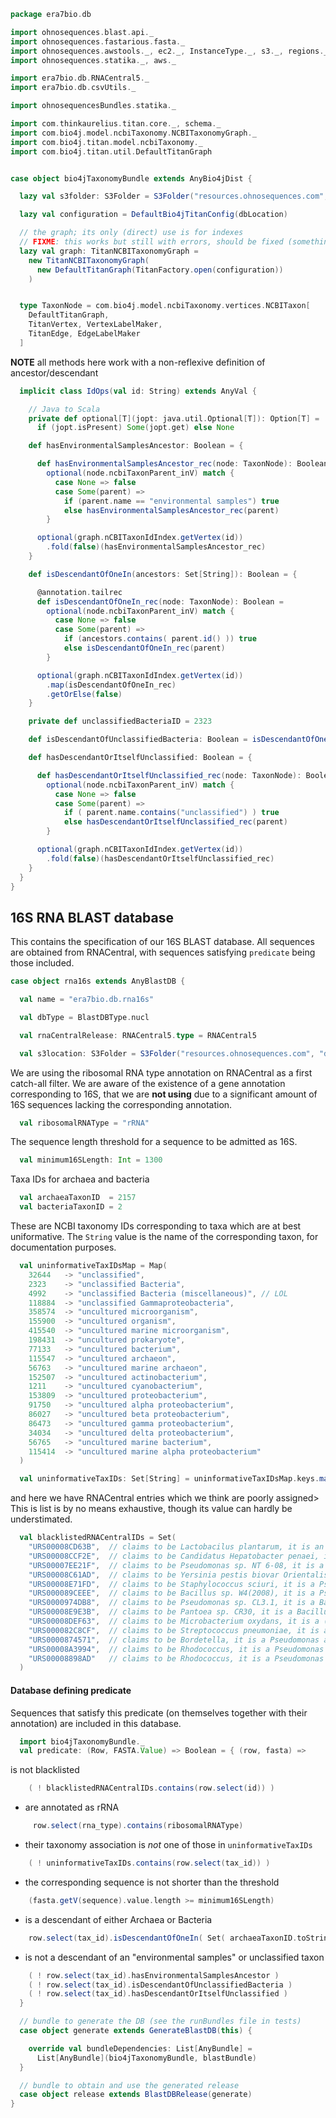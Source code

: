 
```scala
package era7bio.db

import ohnosequences.blast.api._
import ohnosequences.fastarious.fasta._
import ohnosequences.awstools._, ec2._, InstanceType._, s3._, regions._
import ohnosequences.statika._, aws._

import era7bio.db.RNACentral5._
import era7bio.db.csvUtils._

import ohnosequencesBundles.statika._

import com.thinkaurelius.titan.core._, schema._
import com.bio4j.model.ncbiTaxonomy.NCBITaxonomyGraph._
import com.bio4j.titan.model.ncbiTaxonomy._
import com.bio4j.titan.util.DefaultTitanGraph


case object bio4jTaxonomyBundle extends AnyBio4jDist {

  lazy val s3folder: S3Folder = S3Folder("resources.ohnosequences.com", "16s/bio4j-taxonomy/")

  lazy val configuration = DefaultBio4jTitanConfig(dbLocation)

  // the graph; its only (direct) use is for indexes
  // FIXME: this works but still with errors, should be fixed (something about transactions)
  lazy val graph: TitanNCBITaxonomyGraph =
    new TitanNCBITaxonomyGraph(
      new DefaultTitanGraph(TitanFactory.open(configuration))
    )


  type TaxonNode = com.bio4j.model.ncbiTaxonomy.vertices.NCBITaxon[
    DefaultTitanGraph,
    TitanVertex, VertexLabelMaker,
    TitanEdge, EdgeLabelMaker
  ]
```

**NOTE** all methods here work with a non-reflexive definition of ancestor/descendant

```scala
  implicit class IdOps(val id: String) extends AnyVal {

    // Java to Scala
    private def optional[T](jopt: java.util.Optional[T]): Option[T] =
      if (jopt.isPresent) Some(jopt.get) else None

    def hasEnvironmentalSamplesAncestor: Boolean = {

      def hasEnvironmentalSamplesAncestor_rec(node: TaxonNode): Boolean =
        optional(node.ncbiTaxonParent_inV) match {
          case None => false
          case Some(parent) =>
            if (parent.name == "environmental samples") true
            else hasEnvironmentalSamplesAncestor_rec(parent)
        }

      optional(graph.nCBITaxonIdIndex.getVertex(id))
        .fold(false)(hasEnvironmentalSamplesAncestor_rec)
    }

    def isDescendantOfOneIn(ancestors: Set[String]): Boolean = {

      @annotation.tailrec
      def isDescendantOfOneIn_rec(node: TaxonNode): Boolean =
        optional(node.ncbiTaxonParent_inV) match {
          case None => false
          case Some(parent) =>
            if (ancestors.contains( parent.id() )) true
            else isDescendantOfOneIn_rec(parent)
        }

      optional(graph.nCBITaxonIdIndex.getVertex(id))
        .map(isDescendantOfOneIn_rec)
        .getOrElse(false)
    }

    private def unclassifiedBacteriaID = 2323

    def isDescendantOfUnclassifiedBacteria: Boolean = isDescendantOfOneIn( Set(unclassifiedBacteriaID.toString) )

    def hasDescendantOrItselfUnclassified: Boolean = {

      def hasDescendantOrItselfUnclassified_rec(node: TaxonNode): Boolean =
        optional(node.ncbiTaxonParent_inV) match {
          case None => false
          case Some(parent) =>
            if ( parent.name.contains("unclassified") ) true
            else hasDescendantOrItselfUnclassified_rec(parent)
        }

      optional(graph.nCBITaxonIdIndex.getVertex(id))
        .fold(false)(hasDescendantOrItselfUnclassified_rec)
    }
  }
}
```


## 16S RNA BLAST database

This contains the specification of our 16S BLAST database. All sequences are obtained from RNACentral, with sequences satisfying `predicate` being those included.


```scala
case object rna16s extends AnyBlastDB {

  val name = "era7bio.db.rna16s"

  val dbType = BlastDBType.nucl

  val rnaCentralRelease: RNACentral5.type = RNACentral5

  val s3location: S3Folder = S3Folder("resources.ohnosequences.com", "db/rna16s/")
```

We are using the ribosomal RNA type annotation on RNACentral as a first catch-all filter. We are aware of the existence of a gene annotation corresponding to 16S, that we are **not using** due to a significant amount of 16S sequences lacking the corresponding annotation.

```scala
  val ribosomalRNAType = "rRNA"
```

The sequence length threshold for a sequence to be admitted as 16S.

```scala
  val minimum16SLength: Int = 1300
```

Taxa IDs for archaea and bacteria

```scala
  val archaeaTaxonID  = 2157
  val bacteriaTaxonID = 2
```

These are NCBI taxonomy IDs corresponding to taxa which are at best uniformative. The `String` value is the name of the corresponding taxon, for documentation purposes.

```scala
  val uninformativeTaxIDsMap = Map(
    32644   -> "unclassified",
    2323    -> "unclassified Bacteria",
    4992    -> "unclassified Bacteria (miscellaneous)", // LOL
    118884  -> "unclassified Gammaproteobacteria",
    358574  -> "uncultured microorganism",
    155900  -> "uncultured organism",
    415540  -> "uncultured marine microorganism",
    198431  -> "uncultured prokaryote",
    77133   -> "uncultured bacterium",
    115547  -> "uncultured archaeon",
    56763   -> "uncultured marine archaeon",
    152507  -> "uncultured actinobacterium",
    1211    -> "uncultured cyanobacterium",
    153809  -> "uncultured proteobacterium",
    91750   -> "uncultured alpha proteobacterium",
    86027   -> "uncultured beta proteobacterium",
    86473   -> "uncultured gamma proteobacterium",
    34034   -> "uncultured delta proteobacterium",
    56765   -> "uncultured marine bacterium",
    115414  -> "uncultured marine alpha proteobacterium"
  )

  val uninformativeTaxIDs: Set[String] = uninformativeTaxIDsMap.keys.map(_.toString).toSet
```

and here we have RNACentral entries which we think are poorly assigned> This is list is by no means exhaustive, though its value can hardly be understimated.

```scala
  val blacklistedRNACentralIDs = Set(
    "URS00008CD63B",  // claims to be Lactobacilus plantarum, it is an Enterococcus
    "URS00008CCF2E",  // claims to be Candidatus Hepatobacter penaei, it is a Pseudomonas
    "URS00007EE21F",  // claims to be Pseudomonas sp. NT 6-08, it is a Staph aureus
    "URS00008C61AD",  // claims to be Yersinia pestis biovar Orientalis str. AS200901509, it is a Staph aureus
    "URS00008E71FD",  // claims to be Staphylococcus sciuri, it is a Pseudomonas
    "URS000089CEEE",  // claims to be Bacillus sp. W4(2008), it is a Pseudomonas
    "URS0000974DB8",  // claims to be Pseudomonas sp. CL3.1, it is a Bacillus
    "URS00008E9E3B",  // claims to be Pantoea sp. CR30, it is a Bacillus
    "URS00008DEF63",  // claims to be Microbacterium oxydans, it is a (fragment of) Bacillus
    "URS000082C8CF",  // claims to be Streptococcus pneumoniae, it is a Bacillus plus some chimeric sequence
    "URS0000874571",  // claims to be Bordetella, it is a Pseudomonas aeruginosa
    "URS00008A3994",  // claims to be Rhodococcus, it is a Pseudomonas aeruginosa
    "URS00008898AD"   // claims to be Rhodococcus, it is a Pseudomonas aeruginosa
  )
```


#### Database defining predicate

Sequences that satisfy this predicate (on themselves together with their annotation) are included in this database.


```scala
  import bio4jTaxonomyBundle._
  val predicate: (Row, FASTA.Value) => Boolean = { (row, fasta) =>
```

is not blacklisted

```scala
    ( ! blacklistedRNACentralIDs.contains(row.select(id)) )                                             &&
```

- are annotated as rRNA

```scala
     row.select(rna_type).contains(ribosomalRNAType)                                                    &&
```

- their taxonomy association is *not* one of those in `uninformativeTaxIDs`

```scala
    ( ! uninformativeTaxIDs.contains(row.select(tax_id)) )                                              &&
```

- the corresponding sequence is not shorter than the threshold

```scala
    (fasta.getV(sequence).value.length >= minimum16SLength)                                             &&
```

- is a descendant of either Archaea or Bacteria

```scala
    row.select(tax_id).isDescendantOfOneIn( Set( archaeaTaxonID.toString, bacteriaTaxonID.toString ) )  &&
```

- is not a descendant of an "environmental samples" or unclassified taxon

```scala
    ( ! row.select(tax_id).hasEnvironmentalSamplesAncestor )                                            &&
    ( ! row.select(tax_id).isDescendantOfUnclassifiedBacteria )                                         &&
    ( ! row.select(tax_id).hasDescendantOrItselfUnclassified )
  }

  // bundle to generate the DB (see the runBundles file in tests)
  case object generate extends GenerateBlastDB(this) {

    override val bundleDependencies: List[AnyBundle] =
      List[AnyBundle](bio4jTaxonomyBundle, blastBundle)
  }

  // bundle to obtain and use the generated release
  case object release extends BlastDBRelease(generate)
}

```




[main/scala/rna16s.scala]: rna16s.scala.md
[test/scala/compats.scala]: ../../test/scala/compats.scala.md
[test/scala/Dbrna16s.scala]: ../../test/scala/Dbrna16s.scala.md
[test/scala/runBundles.scala]: ../../test/scala/runBundles.scala.md